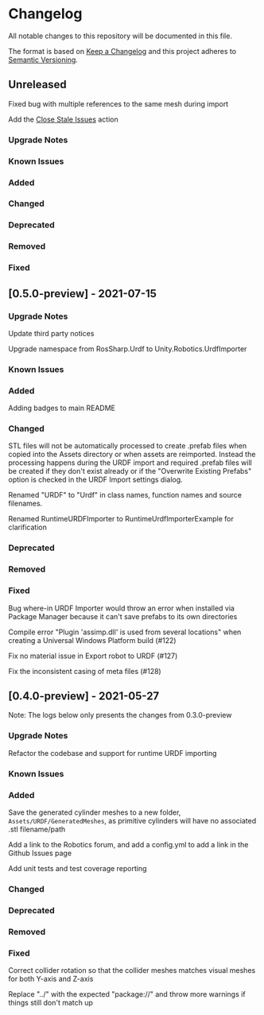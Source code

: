 # Changelog

All notable changes to this repository will be documented in this file.

The format is based on [Keep a Changelog](http://keepachangelog.com/en/1.0.0/) and this project adheres to [Semantic Versioning](http://semver.org/spec/v2.0.0.html).

## Unreleased
Fixed bug with multiple references to the same mesh during import

Add the [Close Stale Issues](https://github.com/marketplace/actions/close-stale-issues) action

### Upgrade Notes

### Known Issues

### Added

### Changed

### Deprecated

### Removed

### Fixed

## [0.5.0-preview] - 2021-07-15

### Upgrade Notes
Update third party notices

Upgrade namespace from RosSharp.Urdf to Unity.Robotics.UrdfImporter

### Known Issues

### Added
Adding badges to main README

### Changed
STL files will not be automatically processed to create .prefab files when copied into the Assets directory or when assets are reimported. Instead the processing happens during the URDF import and required .prefab files will be created if they don't exist already or if the "Overwrite Existing Prefabs" option is checked in the URDF Import settings dialog.

Renamed "URDF" to "Urdf" in class names, function names and source filenames.

Renamed RuntimeURDFImporter to RuntimeUrdfImporterExample for clarification

### Deprecated

### Removed

### Fixed
Bug where-in URDF Importer would throw an error when installed via Package Manager because it can't save prefabs to its own directories

Compile error "Plugin 'assimp.dll' is used from several locations" when creating a Universal Windows Platform build (#122) 

Fix no material issue in Export robot to URDF (#127)

Fix the inconsistent casing of meta files (#128)

## [0.4.0-preview] - 2021-05-27

Note: The logs below only presents the changes from 0.3.0-preview

### Upgrade Notes
Refactor the codebase and support for runtime URDF importing

### Known Issues

### Added
Save the generated cylinder meshes to a new folder, `Assets/URDF/GeneratedMeshes`, as primitive cylinders will have no associated .stl filename/path

Add a link to the Robotics forum, and add a config.yml to add a link in the Github Issues page

Add unit tests and test coverage reporting

### Changed

### Deprecated

### Removed

### Fixed
Correct collider rotation so that the collider meshes matches visual meshes for both Y-axis and Z-axis

Replace "../" with the expected "package://" and throw more warnings if things still don't match up
